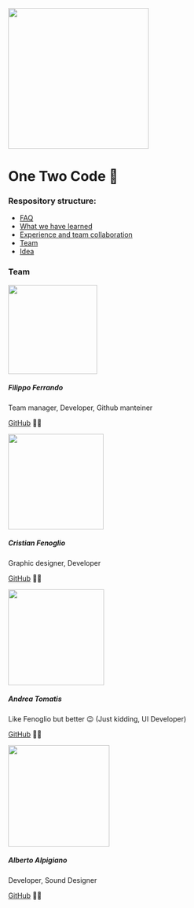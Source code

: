 <img title="" src="https://cdn.discordapp.com/attachments/816631707817869323/816632585970122752/LogoPNG.png" alt="" data-align="center" width="286">

# One Two Code :unicorn:

### Respository structure:
* [FAQ](https://github.com/PCTO-OneTwoCode/about-us/blob/main/FAQ.md)
* [What we have learned](https://github.com/PCTO-OneTwoCode/about-us/blob/main/WhatWeLearned.md)
* [Experience and team collaboration](https://github.com/PCTO-OneTwoCode/about-us/blob/main/ExperienceAndCollaboration.md)
* [Team](https://github.com/PCTO-OneTwoCode/about-us/blob/main/README.md)
* [Idea](https://github.com/PCTO-OneTwoCode/about-us/blob/main/Idea.md)

### Team

<img src="https://avatars.githubusercontent.com/u/55100628?s=400&u=207d3db106c04fea7bcae256f3cf7162f192415e&v=4" title="" alt="" width="181"> 

##### Filippo Ferrando

Team manager, Developer, Github manteiner

[GitHub](https://github.com/filippo-ferrando) :man_mechanic:

<img src="https://avatars.githubusercontent.com/u/55739443?s=400&u=7a97544d3dab0d04bc85dc41a82ce3014c7b52d2&v=4" title="" alt="" width="194">

##### Cristian Fenoglio

Graphic designer, Developer

[GitHub](https://github.com/CristianFenoglio) :rainbow_flag:

<img src="https://avatars.githubusercontent.com/u/58698567?s=400&u=a9539a6d1266e0ae156a93b42e6e04c911e09fc1&v=4" title="" alt="" width="195">

##### Andrea Tomatis

Like Fenoglio but better :wink:
(Just kidding, UI Developer)

[GitHub](https://github.com/Andrea-Tomatis) :man_firefighter:

<img src="https://avatars.githubusercontent.com/u/61047024?s=400&u=454b9e6dc1027052991f0cf4166d10a51a600846&v=4" title="" alt="" width="206">

##### Alberto Alpigiano

Developer, Sound Designer

[GitHub](https://github.com/AlbyAa03) :man_farmer:
